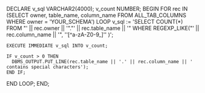 DECLARE
  v_sql VARCHAR2(4000);
  v_count NUMBER;
BEGIN
  FOR rec IN (SELECT owner, table_name, column_name FROM ALL_TAB_COLUMNS WHERE owner = 'YOUR_SCHEMA')
  LOOP
    v_sql := 'SELECT COUNT(*) FROM "' || rec.owner || '"."' || rec.table_name || 
             '" WHERE REGEXP_LIKE("' || rec.column_name || '", ''[^a-zA-Z0-9_]'' )';

    EXECUTE IMMEDIATE v_sql INTO v_count;

    IF v_count > 0 THEN
      DBMS_OUTPUT.PUT_LINE(rec.table_name || '.' || rec.column_name || ' contains special characters');
    END IF;
  END LOOP;
END;
